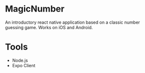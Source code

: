 # MagicNumber

An introductory react native application based on a classic number guessing game. Works on iOS and Android. 

# Tools

- Node.js
- Expo Client
